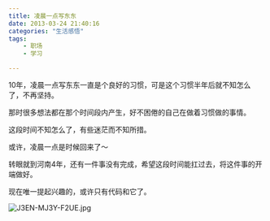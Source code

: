 ```yaml
---
title: 凌晨一点写东东
date: 2013-03-24 21:40:16
categories: "生活感悟"
tags:
	- 职场
	- 学习

---
```


10年，凌晨一点写东东一直是个良好的习惯，可是这个习惯半年后就不知怎么了，不再坚持。

那时很多想法都在那个时间段内产生，好不困倦的自己在做着习惯做的事情。

这段时间不知怎么了，有些迷茫而不知所措。

或许，凌晨一点是时候回来了～

转眼就到河南4年，还有一件事没有完成，希望这段时间能扛过去，将这件事的开端做好。

现在唯一提起兴趣的，或许只有代码和它了。

![J3EN-MJ3Y-F2UE.jpg][]



[J3EN-MJ3Y-F2UE.jpg]: /pro/os/crawler/J3EN-MJ3Y-F2UE.jpg